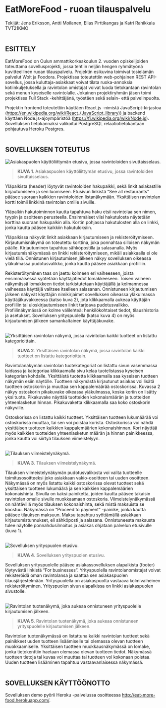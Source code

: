 # EatMoreFood - ruoan tilauspalvelu
Tekijät: Jens Eriksson, Antti Moilanen, Elias Pirttikangas ja Katri Rahikkala TVT21KMO
<br></br>
## ESITTELY
EatMoreFood on Oulun ammattikorkeakoulun 2. vuoden opiskelijoiden toteuttama sovellusprojekti, jossa tehtiin neljän hengen ryhmätyönä kuvitteellinen ruoan tilauspalvelu. Projektin esikuvina toimivat tosielämän palvelut Wolt ja Foodora. Projektissa toteutettiin web-pohjainen REST API-sovellus, jossa kuluttaja-asiakkaat voivat tilata ruoka-annoksia kotiinkuljetuksella ja ravintolan omistajat voivat luoda tietokantaan ravintolan sekä menun kyseiselle ravintolalle. Jokainen projektiryhmän jäsen toimi projektissa Full Stack -kehittäjänä, työstäen sekä selain- että palvelinpuolta. 

Projektin frontend toteutettiin käyttäen React.js -nimistä JavaScript-kirjastoa (https://en.wikipedia.org/wiki/React_(JavaScript_library)) ja backend käyttäen Node.js-ajoympäristöä (https://fi.wikipedia.org/wiki/Node.js). Sovelluksen tietokannaksi valikoitui PostgreSQL relaatiotietokantaan pohjautuva Heroku Postgres.
<br></br>
## SOVELLUKSEN TOTEUTUS
![Asiakaspuolen käyttöliittymän etusivu, jossa ravintoloiden sivuttaisselaus.](https://user-images.githubusercontent.com/91624045/165097227-583d0a7b-eead-45b1-9872-632f3978d9a1.png)
> **KUVA 1**. Asiakaspuolen käyttöliittymän etusivu, jossa ravintoloiden sivuttaisselaus.

Yläpalkista (header) löytyvät ravintoloiden hakupalkki, sekä linkit asiakastille kirjautumiseen ja sen luomiseen. Etusivun linkistä “See all restaurants” pääsee suoraan kaikkien ravintoloiden listanäkymään. Yksittäisen ravintolan kortti toimii linkkinä ravintolan omille sivuille.

Yläpalkin hakutoiminnon kautta tapahtuva haku etsii ravintolaa sen nimen, tyypin ja osoitteen perusteella. Ensimmäiset viisi hakutulosta näytetään korttina suoraan hakupalkin alla. Kortin pohjassa hakutulosten alla on linkki, jonka kautta pääsee kaikkiin hakutuloksiin.

Yläpalkissa näkyvät linkit asiakkaan kirjautumiseen ja rekisteröitymiseen. Kirjautumisnäkymä on toteutettu korttina, joka ponnahtaa silloisen näkymän päälle. Kirjautuminen tapahtuu sähköpostilla ja salasanalla. Myös kirjautumisnäkymässä on linkki rekisteröitymiseen, mikäli asiakkaalla ei ole vielä tiliä. Onnistunen kirjautumisen jälkeen näkyy sovelluksen oikeassa yläkulmassa pudotusvalikko, jonka kautta pääsee asiakkaan profiiliin.

Rekisteröityminen taas on jaettu kolmeen eri vaiheeseen, joista ensimmäisessä syötetään käyttäjätiedot lomakkeeseen. Toisen vaiheen näkymässä lomakkeen tiedot tarkistutetaan käyttäjällä ja kolmannessa vaiheessa käyttäjä valitsee itselleen salasanan. Onnistuneen kirjautumisen jälkeen näkyvät käyttäjän nimikirjaimet sovelluksen oikeassa yläkulmassa käyttäjäkuvakkeessa (katso kuva 2), jota klikkaamalla aukeaa käyttäjän profiiliin tai uloskirjautumiseen linkit tarjoava pudotusvalikko. Profiilinäkymässä on kolme välilehteä: henkilökohtaiset tiedot, tilaushistoria ja asetukset. Sovelluksen yrityspuolella (katso kuva 4) on myös kirjautumisen jälkeen samankaltainen käyttäjäkuvake.
<br></br>

![Yksittäisen ravintolan näkymä, jossa ravintolan kaikki tuotteet on listattu kategorioittain.](https://user-images.githubusercontent.com/91624045/165097374-bffc7621-820e-49a2-be5a-95a29f8e7419.png)
> **KUVA 2**. Yksittäisen ravintolan näkymä, jossa ravintolan kaikki tuotteet on listattu kategorioittain.

Ravintolanäkymän ravintolan tuotekategoriat on listattu sivun vasemmassa laidassa ja kategoriaa klikkaamalla sivu kelaa tuotelistassa kyseisen kategorian kohdalle. Yksittäistä tuotetta klikkaamalla saa kyseisen tuotteen näkymän esiin näytölle. Tuotteen näkymästä kirjautunut asiakas voi lisätä tuotteen ostoskoriin ja muuttaa sen kappalemäärää ostoskorissa. Kuvassa 2 näkyy ostoskorin pikakuvake oikeassa yläkulmassa, koska koriin on lisätty yksi tuote. Pikakuvake näyttää tuotteiden kokonaismäärän ja tuotteiden yhteenlasketun hinnan. Pikakuvaketta klikkaamalla saa koko ostoskorin näkyville.

Ostoskorissa on listattu kaikki tuotteet. Yksittäisen tuotteen lukumäärää voi ostoskorissa muuttaa, tai sen voi poistaa korista. Ostoskorissa voi nähdä yksittäisen tuotteen kaikkien kappalemäärien kokonaishinnan. Kori näyttää myös kaikkien tuotteiden yhteenlasketun määrän ja hinnan painikkeessa, jonka kautta voi siirtyä tilauksen viimeistelyyn.
<br></br>

![Tilauksen viimeistelynäkymä.](https://user-images.githubusercontent.com/91624045/165097473-392fdb37-c1ee-4f26-8021-169506f3dd0a.png)
> **KUVA 3**. Tilauksen viimeistelynäkymä.

Tilauksen viimeistelynäkymän pudotusvalikosta voi valita tuotteelle toimitusosoitteeksi joko asiakkaan vakio-osoitteen tai uuden osoitteen. Näkymässä on myös listattu kaikki ostoskorissa olevat tuotteet sekä yksittäisen tuotteen lukumäärä ja sen kaikkien kappalemäärien kokonaishinta. Sivulla on kaksi painiketta, joiden kautta pääsee takaisin ravintolan omalle sivulle muokkaamaan ostoskoria. Viimeistelynäkymässä on nähtävillä myös tilauksen kokonaishinta, sekä mistä maksuista se koostuu. Näkymässä on “Proceed to payment” -painike, jonka kautta pääsee tilauksen maksuun. Maksu tapahtuu syöttämällä asiakkaan kirjautumistunnukset, eli sähköposti ja salasana. Onnistuneesta maksusta tulee näytölle ponnahdusilmoitus ja asiakas ohjataan palvelun etusivulle (kuva 1).
<br></br>

![Sovelluksen yrityspuolen etusivu.](https://user-images.githubusercontent.com/91624045/165097558-cad6ba15-9324-4ba1-943d-a1e3fc1791c6.png)
> **KUVA 4**. Sovelluksen yrityspuolen etusivu.

Sovelluksen yrityspuolelle pääsee asiakassovelluksen alapalkista (footer) löytyvästä linkistä “For businesses”. Yrityspuolella ravintolanomistajat voivat rekisteröidä oman ravintolansa ja saattaa sen asiakaspuolen tilausjärjestelmään. Yrityspuolella on asiakaspuolta vastaava kolmivaiheinen rekisteröityminen. Yrityspuolen sivun alapalkissa on linkki asiakaspuolen sivustolle.
<br></br>

![Ravintolan tuotenäkymä, joka aukeaa onnistuneen yrityspuolelle kirjautumisen jälkeen.](https://user-images.githubusercontent.com/91624045/165097640-987133dd-e7af-4741-8a0f-558838d2cfbb.png)
> **KUVA 5**. Ravintolan tuotenäkymä, joka aukeaa onnistuneen yrityspuolelle kirjautumisen jälkeen.

Ravintolan tuotenäkymässä on listattuna kaikki ravintolan tuotteet sekä painikkeet uuden tuotteen lisäämiselle tai olemassa olevan tuotteen muokkaamiselle. Yksittäisen tuotteen muokkausnäkymässä on lomake, jonka tietokenttiin haetaan olemassa olevan tuotteen tiedot. Näkymässä tuotteen tietoja tai kuvaa voi muuttaa tai tuotteen voi kokonaan poistaa. Uuden tuotteen lisääminen tapahtuu vastaavanlaisessa näkymässä.
<br></br>

## SOVELLUKSEN KÄYTTÖÖNOTTO
Sovelluksen demo pyörii Heroku -palvelussa osoitteessa http://eat-more-food.herokuapp.com/.

